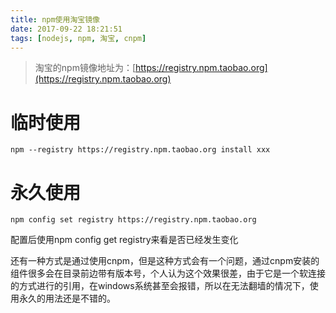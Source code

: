```yaml
---
title: npm使用淘宝镜像
date: 2017-09-22 18:21:51
tags: [nodejs, npm, 淘宝, cnpm]
---
```


> 淘宝的npm镜像地址为：[https://registry.npm.taobao.org](https://registry.npm.taobao.org) 

<!-- more -->

# 临时使用
```
npm --registry https://registry.npm.taobao.org install xxx
```

# 永久使用
```
npm config set registry https://registry.npm.taobao.org
```

配置后使用npm config get registry来看是否已经发生变化

还有一种方式是通过使用cnpm，但是这种方式会有一个问题，通过cnpm安装的组件很多会在目录前边带有版本号，个人认为这个效果很差，由于它是一个软连接的方式进行的引用，在windows系统甚至会报错，所以在无法翻墙的情况下，使用永久的用法还是不错的。